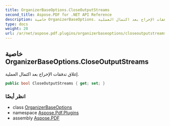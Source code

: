 ```yaml
---
title: OrganizerBaseOptions.CloseOutputStreams
second_title: Aspose.PDF for .NET API Reference
description: خاصية OrganizerBaseOptions. إغلاق تدفقات الإخراج بعد اكتمال العملية
type: docs
weight: 20
url: /ar/net/aspose.pdf.plugins/organizerbaseoptions/closeoutputstreams/
---
```

## خاصية OrganizerBaseOptions.CloseOutputStreams

إغلاق تدفقات الإخراج بعد اكتمال العملية.

```csharp
public bool CloseOutputStreams { get; set; }
```

### انظر أيضًا

* class [OrganizerBaseOptions](../)
* namespace [Aspose.Pdf.Plugins](../../../aspose.pdf.plugins/)
* assembly [Aspose.PDF](../../../)